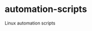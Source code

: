 # automation-scripts
Linux automation scripts

<!-- this scripts are for installing and running applications -->